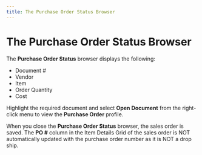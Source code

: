 ```yaml
---
title: The Purchase Order Status Browser
---
```


# The Purchase Order Status Browser


The **Purchase Order Status** browser displays the following:

- Document #
- Vendor
- Item
- Order Quantity
- Cost



Highlight the required document and select **Open Document** from the right-click menu to view the **Purchase Order** profile.


When you close the **Purchase Order Status** browser, the sales order is saved. The **PO #** column in the Item Details Grid of the sales order is NOT automatically updated with the purchase order number as it is NOT a drop ship.
